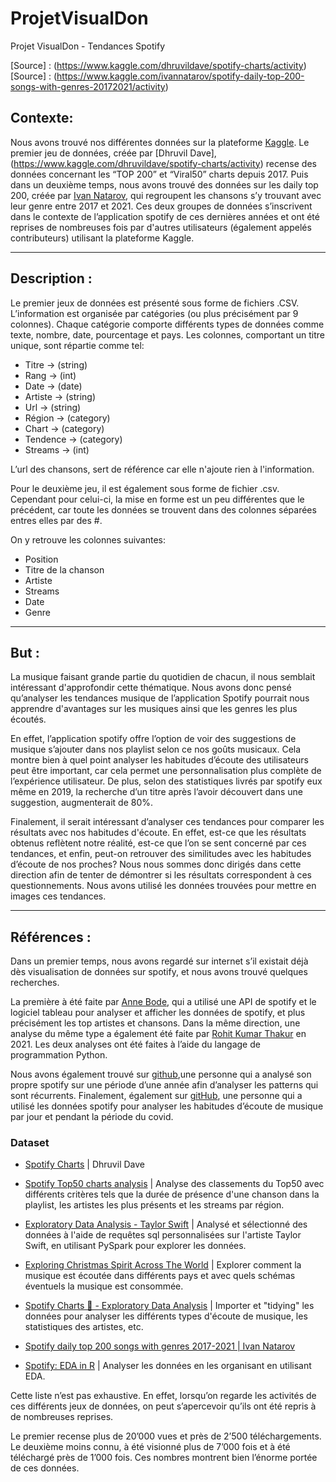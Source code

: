 # ProjetVisualDon
Projet VisualDon - Tendances Spotify

[Source] : (https://www.kaggle.com/dhruvildave/spotify-charts/activity)
[Source] : (https://www.kaggle.com/ivannatarov/spotify-daily-top-200-songs-with-genres-20172021/activity)

## Contexte:
Nous avons trouvé nos différentes données sur la plateforme [Kaggle](www.kaggle.com). Le premier jeu de données, créée par [Dhruvil Dave],(https://www.kaggle.com/dhruvildave/spotify-charts/activity) recense des données concernant les “TOP 200” et “Viral50” charts depuis 2017. Puis dans un deuxième temps, nous avons trouvé des données sur les daily top 200, créée par [Ivan Natarov](https://www.kaggle.com/ivannatarov/spotify-daily-top-200-songs-with-genres-20172021/activity), qui regroupent les chansons s’y trouvant avec leur genre entre 2017 et 2021. Ces deux groupes de données s’inscrivent dans le contexte de l’application spotify de ces dernières années et ont été reprises de nombreuses fois par d'autres utilisateurs (également appelés contributeurs) utilisant la plateforme Kaggle.

---
## Description :
Le premier jeux de données est présenté sous forme de fichiers .CSV. L’information est organisée par catégories (ou plus précisément par 9 colonnes). Chaque catégorie comporte différents types de données comme texte, nombre, date, pourcentage et pays. Les colonnes,  comportant un titre unique, sont répartie comme tel:

* Titre → (string)
* Rang → (int)
* Date → (date)
* Artiste → (string)
* Url → (string)
* Région → (category)
* Chart → (category)
* Tendence → (category)
* Streams → (int)

L’url des chansons, sert de référence car elle n'ajoute rien à l'information.

Pour le deuxième jeu, il est également sous forme de fichier .csv. Cependant pour celui-ci, la mise en forme est un peu différentes que le précédent, car toute les données se trouvent dans des colonnes séparées entres elles par des #. 

On y retrouve les colonnes suivantes:
* Position 
* Titre de la chanson
* Artiste
* Streams
* Date
* Genre

---
## But :
La musique faisant grande partie du quotidien de chacun, il nous semblait intéressant d'approfondir cette thématique. Nous avons donc pensé qu’analyser les tendances musique de l’application Spotify pourrait nous apprendre d'avantages sur les musiques ainsi que les genres les plus écoutés.

En effet, l’application spotify offre l’option de voir des suggestions de musique s’ajouter dans nos playlist selon ce nos goûts musicaux. Cela montre bien à quel point analyser les habitudes d’écoute des utilisateurs peut être important, car cela permet une personnalisation plus complète de l’expérience utilisateur. De plus, selon des statistiques livrés par spotify eux même en 2019, la recherche d’un titre après l’avoir découvert dans une suggestion, augmenterait de 80%. 

Finalement, il serait intéressant d’analyser ces tendances pour comparer les résultats avec nos habitudes d'écoute. En effet, est-ce que les résultats obtenus reflètent notre réalité, est-ce que l’on se sent concerné par ces tendances, et enfin, peut-on retrouver des similitudes avec les habitudes d’écoute de nos proches? 
Nous nous sommes donc dirigés dans cette direction afin de tenter de démontrer si les résultats correspondent à ces questionnements. Nous avons utilisé les données trouvées pour mettre en images ces tendances.

---
## Références :
Dans un premier temps, nous avons regardé sur internet s’il existait déjà dès visualisation de données sur spotify, et nous avons trouvé quelques recherches.

La première à été faite par [Anne Bode](https://towardsdatascience.com/visualizing-spotify-data-with-python-tableau-687f2f528cdd), qui a utilisé une API de spotify et le logiciel tableau pour analyser et afficher les données de spotify, et plus précisément les top artistes et chansons.
Dans la même direction, une analyse du même type a également été faite par [Rohit Kumar Thakur](https://medium.com/@ninza7?source=post_page-----4af81c5531a7-----------------------------------) en 2021. Les deux analyses ont été faites à l’aide du langage de programmation Python.

Nous avons également trouvé sur [github](https://github.com/willfurtado/Visualizing-Spotify-Data),une personne qui a analysé son propre spotify sur une période d’une année afin d’analyser les patterns qui sont récurrents. Finalement, également sur [gitHub](https://github.com/Julien-Verdun/SpotifyDataVisualizationProject), une personne qui a utilisé les données spotify pour analyser les habitudes d’écoute de musique par jour et pendant la période du covid.

### Dataset
* [Spotify Charts](https://www.kaggle.com/dhruvildave/spotify-charts/code) | Dhruvil Dave

* [Spotify Top50 charts analysis](https://www.kaggle.com/alperenkaran/spotify-top50-charts-analysis)
| Analyse des classements du Top50 avec différents critères tels que la durée de présence d'une chanson dans la playlist, les artistes les plus présents et les streams par région.

* [Exploratory Data Analysis - Taylor Swift](https://www.kaggle.com/aneridalwadi/exploratory-data-analysis-taylor-swift)
| Analysé et sélectionné des données à l'aide de requêtes sql personnalisées sur l'artiste Taylor Swift, en utilisant PySpark pour explorer les données.

* [Exploring Christmas Spirit Across The World](https://www.kaggle.com/ewoudb95/exploring-christmas-spirit-across-the-world)
| Explorer comment la musique est écoutée dans différents pays et avec quels schémas éventuels la musique est consommée.

* [Spotify Charts 🎹 - Exploratory Data Analysis](https://www.kaggle.com/dhruvildave/spotify-charts-exploratory-data-analysis) 
| Importer et "tidying" les données pour analyser les différents types d'écoute de musique, les statistiques des artistes, etc.

* [Spotify daily top 200 songs with genres 2017-2021 | Ivan Natarov](https://www.kaggle.com/ivannatarov/spotify-daily-top-200-songs-with-genres-20172021/code)

* [Spotify: EDA in R](https://www.kaggle.com/marwinsolomon/spotify-eda-in-r)
| Analyser les données en les organisant en utilisant EDA.


Cette liste n’est pas exhaustive. En effet, lorsqu’on regarde les activités de ces différents jeux de données, on peut s’apercevoir qu’ils ont été repris à de nombreuses reprises.

Le premier recense plus de 20’000 vues et près de 2’500 téléchargements. Le deuxième moins connu, à été visionné plus de 7’000 fois et à été téléchargé près de 1’000 fois. Ces nombres montrent bien l’énorme portée de ces données.









